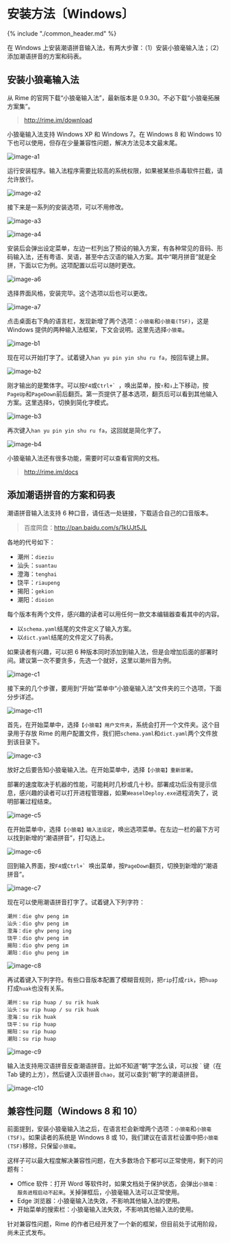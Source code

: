# 安装方法〔Windows〕

{% include "./common_header.md" %}

在 Windows 上安装潮语拼音输入法，有两大步骤：（1）安装小狼毫输入法；（2）添加潮语拼音的方案和码表。

## 安装小狼毫输入法

从 Rime 的官网下载“小狼毫输入法”，最新版本是 0.9.30。不必下载“小狼毫拓展方案集”。

> http://rime.im/download

小狼毫输入法支持 Windows XP 和 Windows 7。在 Windows 8 和 Windows 10 下也可以使用，但存在少量兼容性问题，解决方法见本文最末尾。

![image-a1]

运行安装程序。输入法程序需要比较高的系统权限，如果被某些杀毒软件拦截，请允许放行。

![image-a2]

接下来是一系列的安装选项，可以不用修改。

![image-a3]

![image-a4]

安装后会弹出设定菜单，左边一栏列出了预设的输入方案，有各种常见的音码、形码输入法，还有粤语、吴语，甚至中古汉语的输入方案。其中“朙月拼音”就是全拼，下面以它为例。这项配置以后可以随时更改。

![image-a6]

选择界面风格，安装完毕。这个选项以后也可以更改。

![image-a7]

点击桌面右下角的语言栏，发现新增了两个选项：`小狼毫`和`小狼毫(TSF)`，这是 Windows 提供的两种输入法框架，下文会说明。这里先选择`小狼毫`。

![image-b1]

现在可以开始打字了。试着键入`han yu pin yin shu ru fa`，按回车键上屏。

![image-b2]

刚才输出的是繁体字。可以按`F4`或```Ctrl+` ```，唤出菜单，按`↑`和`↓`上下移动，按`PageUp`和`PageDown`前后翻页。第一页提供了基本选项，翻页后可以看到其他输入方案。这里选择`5`，切换到简化字模式。

![image-b3]

再次键入`han yu pin yin shu ru fa`，这回就是简化字了。

![image-b4]

小狼毫输入法还有很多功能，需要时可以查看官网的文档。

> http://rime.im/docs

## 添加潮语拼音的方案和码表

潮语拼音输入法支持 6 种口音，请任选一处链接，下载适合自己的口音版本。

> 百度网盘：http://pan.baidu.com/s/1kUJt5JL

各地的代号如下：

- 潮州：`dieziu`
- 汕头：`suantau`
- 澄海：`tenghai`
- 饶平：`riaupeng`
- 揭阳：`gekion`
- 潮阳：`dioion`

每个版本有两个文件，感兴趣的读者可以用任何一款文本编辑器查看其中的内容。

- 以`schema.yaml`结尾的文件定义了输入方案。
- 以`dict.yaml`结尾的文件定义了码表。

如果读者有兴趣，可以把 6 种版本同时添加到输入法，但是会增加后面的部署时间。建议第一次不要贪多，先选一个就好，这里以潮州音为例。

![image-c1]

接下来的几个步骤，要用到“开始”菜单中“小狼毫输入法”文件夹的三个选项，下面分步详述。

![image-c11]

首先，在开始菜单中，选择`【小狼毫】用户文件夹`，系统会打开一个文件夹。这个目录用于存放 Rime 的用户配置文件，我们把`schema.yaml`和`dict.yaml`两个文件放到该目录下。

![image-c3]

放好之后要告知小狼毫输入法。在开始菜单中，选择`【小狼毫】重新部署`。

部署的速度取决于机器的性能，可能耗时几秒或几十秒。部署成功后没有提示信息，感兴趣的读者可以打开进程管理器，如果`WeaselDeploy.exe`进程消失了，说明部署过程结束。

![image-c5]

在开始菜单中，选择`【小狼毫】输入法设定`，唤出选项菜单。在左边一栏的最下方可以找到新增的“潮语拼音”，打勾选上。

![image-c6]

回到输入界面，按`F4`或```Ctrl+` ```唤出菜单，按`PageDown`翻页，切换到新增的“潮语拼音”。

![image-c7]

现在可以使用潮语拼音打字了。试着键入下列字符：

```
潮州：die ghv peng im
汕头：dio ghv peng im
澄海：die ghv peng ing
饶平：dio ghv peng im
揭阳：dio ghv peng im
潮阳：dio ghu peng im
```

![image-c8]

再试着键入下列字符。有些口音版本配置了模糊音规则，把`rip`打成`rik`，把`huap`打成`huak`也没有关系。

```
潮州：su rip huap / su rik huak
汕头：su rip huap / su rik huak
澄海：su rik huak
饶平：su rip huap
揭阳：su rip huap
潮阳：su rip huap
```

![image-c9]

输入法支持用汉语拼音反查潮语拼音。比如不知道“朝”字怎么读，可以按 \` 键（在 Tab 键的上方），然后键入汉语拼音`chao`，就可以查到“朝”字的潮语拼音。

![image-c10]

## 兼容性问题（Windows 8 和 10）

前面提到，安装小狼毫输入法之后，在语言栏会新增两个选项：`小狼毫`和`小狼毫(TSF)`。如果读者的系统是 Windows 8 或 10，我们建议在语言栏设置中把`小狼毫(TSF)`移除，只保留`小狼毫`。

这样子可以最大程度解决兼容性问题，在大多数场合下都可以正常使用，剩下的问题有：

- Office 软件：打开 Word 等软件时，如果文档处于保护状态，会弹出`小狼毫：服务进程启动不起来`。关掉弹框后，小狼毫输入法可以正常使用。
- Edge 浏览器：小狼毫输入法失效，不影响其他输入法的使用。
- 开始菜单的搜索栏：小狼毫输入法失效，不影响其他输入法的使用。

针对兼容性问题，Rime 的作者已经开发了一个新的框架，但目前处于试用阶段，尚未正式发布。

[image-a1]: http://ww1.sinaimg.cn/large/006mIeATjw1f2ai9l6mqyj30sg0lcwhd.jpg
[image-a2]: http://ww4.sinaimg.cn/large/006mIeATjw1f2ai9lmksdj30sg0lcn01.jpg
[image-a3]: http://ww4.sinaimg.cn/large/006mIeATjw1f2ai9mcrngj30sg0lcq6t.jpg
[image-a4]: http://ww4.sinaimg.cn/large/006mIeATjw1f2ai9msya4j30sg0lcwi7.jpg
[image-a5]: http://ww4.sinaimg.cn/large/006mIeATjw1f2ai9nloqkj30sg0lcwic.jpg
[image-a6]: http://ww4.sinaimg.cn/large/006mIeATjw1f2ai9o3rzqj30sg0lcn13.jpg
[image-a7]: http://ww1.sinaimg.cn/large/006mIeATjw1f2ai9ondg7j30sg0lcdjy.jpg
[image-a8]: http://ww3.sinaimg.cn/large/006mIeATjw1f2ai9p2lq0j30sg0lcwi2.jpg

[image-b1]: http://ww4.sinaimg.cn/large/006mIeATjw1f2aiempz48j30sg0lctaw.jpg
[image-b2]: http://ww3.sinaimg.cn/large/006mIeATjw1f2aien6s3sj30sg0lc76u.jpg
[image-b3]: http://ww4.sinaimg.cn/large/006mIeATjw1f2aienthpej30sg0lcgo5.jpg
[image-b4]: http://ww3.sinaimg.cn/large/006mIeATjw1f2aieo9qwoj30sg0lc0vc.jpg

[image-c1]: http://ww4.sinaimg.cn/large/006mIeATjw1f2aij8s6btj30sg0lc775.jpg
[image-c2]: http://ww4.sinaimg.cn/large/006mIeATjw1f2aij98ozyj30sg0lc77d.jpg
[image-c3]: http://ww2.sinaimg.cn/large/006mIeATjw1f2aij9qe5yj30sg0lcwjd.jpg
[image-c4]: http://ww4.sinaimg.cn/large/006mIeATjw1f2aija7gdjj30sg0lctca.jpg
[image-c5]: http://ww4.sinaimg.cn/large/006mIeATjw1f2aijasbf5j30sg0lcn17.jpg
[image-c6]: http://ww3.sinaimg.cn/large/006mIeATjw1f2aijbdxgij30sg0lcq5w.jpg
[image-c7]: http://ww3.sinaimg.cn/large/006mIeATjw1f2aijbv2u6j30sg0lc0vj.jpg
[image-c8]: http://ww2.sinaimg.cn/large/006mIeATjw1f2aijdze38j30sg0lcmzw.jpg
[image-c9]: http://ww3.sinaimg.cn/large/006mIeATjw1f2aijem663j30sg0lcdih.jpg
[image-c10]: http://ww1.sinaimg.cn/large/006mIeATjw1f2aijf2ylxj30sg0lc415.jpg
[image-c11]: http://ww4.sinaimg.cn/large/006mIeATjw1f2qc0urd6jj30sg0lcgp8.jpg
